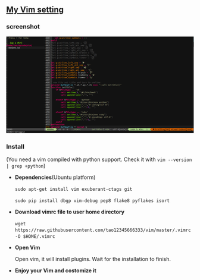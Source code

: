 ## [My Vim setting](http://tao12345666333.github.com/vim)

### screenshot

![screenshot.png](screenshot.png)

### Install
(You need a vim compiled with python support. Check it with `vim --version | grep +python`)

* **Dependencies**(Ubuntu platform)

    `sudo apt-get install vim exuberant-ctags git`

    `sudo pip install dbgp vim-debug pep8 flake8 pyflakes isort`

* **Download vimrc file to user home directory**

    `wget https://raw.githubusercontent.com/tao12345666333/vim/master/.vimrc -O $HOME/.vimrc`

* **Open Vim**

    Open vim, it will install plugins. Wait for the installation to finish.

* **Enjoy your Vim and costomize it**
